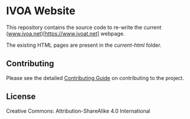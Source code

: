 # IVOA Website

This repository contains the source code to re-write the current (www.ivoa.net)[https://www.ivoat.net] webpage.

The existing HTML pages are present in the _current-html_ folder.

## Contributing

Please see the detailed [Contributing Guide](CONTRIBUTING.md) on contributing to the project.

## License

Creative Commons: Attribution-ShareAlike 4.0 International
